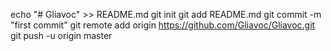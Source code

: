 echo "# Gliavoc" >> README.md
git init
git add README.md
git commit -m "first commit"
git remote add origin https://github.com/Gliavoc/Gliavoc.git
git push -u origin master
